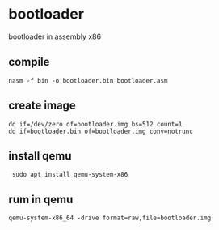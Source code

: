 # bootloader

bootloader in assembly x86

## compile
    nasm -f bin -o bootloader.bin bootloader.asm

## create image
    dd if=/dev/zero of=bootloader.img bs=512 count=1
    dd if=bootloader.bin of=bootloader.img conv=notrunc

## install qemu
     sudo apt install qemu-system-x86

## rum in qemu
    qemu-system-x86_64 -drive format=raw,file=bootloader.img


